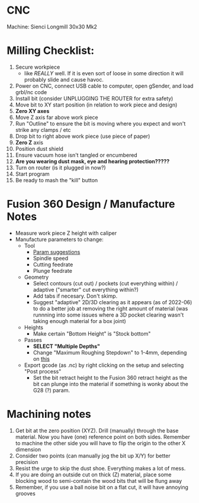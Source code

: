 # CNC

Machine: Sienci Longmill 30x30 Mk2

# Milling Checklist:

1. Secure workpiece
    - like *REALLY* well. If it is even sort of loose in some direction it will probably slide and cause havoc. 
2. Power on CNC, connect USB cable to computer, open gSender, and load grbl/nc code
3. Install bit (consider UNPLUGGING THE ROUTER for extra safety)
4. Move bit to XY start position (in relation to work piece and design)
5. **Zero XY axes**
6. Move Z axis far above work piece
7. Run "Outline" to ensure the bit is moving where you expect and won't strike any clamps / etc
8. Drop bit to right above work piece (use piece of paper)
9. **Zero Z** axis
10. Position dust shield
11. Ensure vacuum hose isn't tangled or encumbered 
12. **Are you wearing dust mask, eye and hearing protection?????**
13. Turn on router (is it plugged in now?)
14. Start program
15. Be ready to mash the "kill" button

# Fusion 360 Design / Manufacture Notes

- Measure work piece Z height with caliper
- Manufacture parameters to change:
  - Tool
    - [Param suggestions](https://resources.sienci.com/view/lmk2-feeds-and-speeds/)
    - Spindle speed
    - Cutting feedrate
    - Plunge feedrate
  - Geometry
    - Select contours (cut out) / pockets (cut everything within) / adaptive ("smarter" cut everything within?)
    - Add tabs if necesary. Don't skimp.
    - Suggest "adaptive" 2D/3D clearing as it appears (as of 2022-06) to do a better job at removing the right amount of material (was runnning into some issues where a 3D pocket clearing wasn't taking enough material for a box joint)
  - Heights
    - Make certain "Bottom Height" is "Stock bottom"
  - Passes
    - **SELECT "Multiple Depths"** 
    - Change "Maximum Roughing Stepdown" to 1-4mm, depending on [this](https://resources.sienci.com/view/lmk2-feeds-and-speeds/)
  - Export gcode (as .nc) by right clicking on the setup and selecting "Post process" 
    - Set the bit retract height to the Fusion 360 retract height as the bit can plunge into the material if something is wonky about the G28 (?) param. 

# Machining notes

1. Get bit at the zero position (XYZ). Drill (manually) through the base material. Now you have (one) reference point on both sides. Remember to machine the other side you will have to flip the origin to the other X dimension
2. Consider two points (can manually jog the bit up X/Y) for better precision
3. Resist the urge to skip the dust shoe. Everything makes a lot of mess. 
4. If you are doing an outside cut on thick (Z) material, place some blocking wood to semi-contain the wood bits that will be flung away
5. Remember, if you use a ball noise bit on a flat cut, it will have annoying grooves

